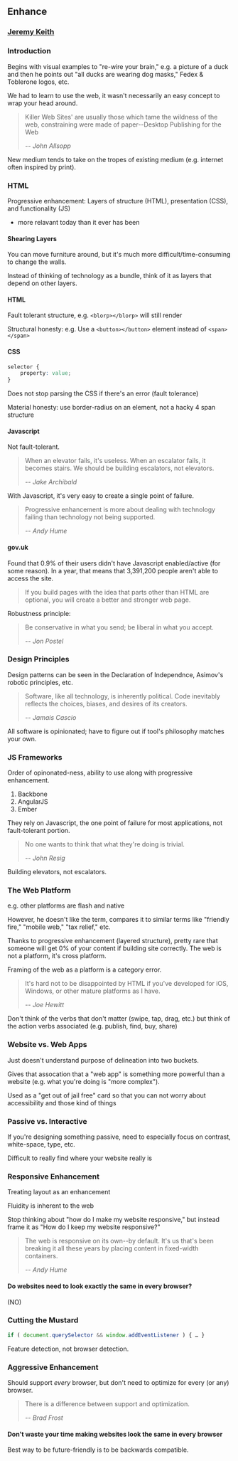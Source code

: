 ## Enhance
### [Jeremy Keith]()

### Introduction

Begins with visual examples to "re-wire your brain," e.g. a picture of a duck and then he points out "all ducks are wearing dog masks," Fedex & Toblerone logos, etc.

We had to learn to use the web, it wasn't necessarily an easy concept to wrap your head around.

> Killer Web Sites' are usually those which tame the wildness of the web, constraining were made of paper--Desktop Publishing for the Web
>
> -- <cite>John Allsopp</cite>

New medium tends to take on the tropes of existing medium (e.g. internet often inspired by print).

### HTML

Progressive enhancement: Layers of structure (HTML), presentation (CSS), and functionality (JS)
 - more relavant today than it ever has been

#### Shearing Layers

You can move furniture around, but it's much more difficult/time-consuming to change the walls. 

Instead of thinking of technology as a bundle, think of it as layers that depend on other layers. 

#### HTML

Fault tolerant structure, e.g. `<blorp></blorp>` will still render

Structural honesty: e.g. Use a `<button></button>` element instead of `<span></span>`

#### CSS

```css
selector {
	property: value;
}
```

Does not stop parsing the CSS if there's an error (fault tolerance)

Material honesty: use border-radius on an element, not a hacky 4 span structure

#### Javascript

Not fault-tolerant. 

> When an elevator fails, it's useless. When an escalator fails, it becomes stairs. We should be building escalators, not elevators.
>
> -- <cite>Jake Archibald</cite>

With Javascript, it's very easy to create a single point of failure. 

> Progressive enhancement is more about dealing with technology failing than technology not being supported.
>
> -- <cite>Andy Hume</cite>

#### gov.uk

Found that 0.9% of their users didn't have Javascript enabled/active (for some reason). In a year, that means that 3,391,200 people aren't able to access the site. 

> If you build pages with the idea that parts other than HTML are optional, you will create a better and stronger web page.

Robustness principle:

> Be conservative in what you send; be liberal in what you accept.
>
> -- <cite>Jon Postel</cite>

### Design Principles

Design patterns can be seen in the Declaration of Independnce, Asimov's robotic principles, etc. 

> Software, like all technology, is inherently political. Code inevitably reflects the choices, biases, and desires of its creators.
>
> -- <cite>Jamais Cascio</cite>

All software is opinionated; have to figure out if tool's philosophy matches your own. 

### JS Frameworks

Order of opinonated-ness, ability to use along with progressive enhancement.

1. Backbone
2. AngularJS
3. Ember

They rely on Javascript, the one point of failure for most applications, not fault-tolerant portion.

> No one wants to think that what they're doing is trivial.
>
> -- <cite>John Resig</cite>

Building elevators, not escalators. 

### The Web Platform

e.g. other platforms are flash and native

However, he doesn't like the term, compares it to similar terms like "friendly fire," "mobile web," "tax relief," etc.

Thanks to progressive enhancement (layered structure), pretty rare that someone will get 0% of your content if building site correctly. The web is not a platform, it's cross platform. 

Framing of the web as a platform is a category error. 

> It's hard not to be disappointed by HTML if you've developed for iOS, Windows, or other mature platforms as I have.
>
> -- <cite>Joe Hewitt</cite>

Don't think of the verbs that don't matter (swipe, tap, drag, etc.) but think of the action verbs associated (e.g. publish, find, buy, share)

### Website vs. Web Apps

Just doesn't understand purpose of delineation into two buckets. 

Gives that assocation that a "web app" is something more powerful than a website (e.g. what you're doing is "more complex").

Used as a "get out of jail free" card so that you can not worry about accessibility and those kind of things

### Passive vs. Interactive

If you're designing something passive, need to especially focus on contrast, white-space, type, etc.

Difficult to really find where your website really is

### Responsive Enhancement

Treating layout as an enhancement

Fluidity is inherent to the web

Stop thinking about "how do I make my website responsive," but instead frame it as "How do I keep my website responsive?"

> The web is responsive on its own--by default. It's us that's been breaking it all these years by placing content in fixed-width containers.
>
> -- <cite>Andy Hume</cite>

#### Do websites need to look exactly the same in every browser?

(NO)

### Cutting the Mustard

```js
if ( document.querySelector && window.addEventListener ) { … }
```

Feature detection, not browser detection. 

### Aggressive Enhancement

Should support *every* browser, but don't need to optimize for every (or any) browser. 

> There is a difference between support and optimization.
>
> -- <cite>Brad Frost</cite>

#### Don't waste your time making websites look the same in every browser

Best way to be future-friendly is to be backwards compatible. 



